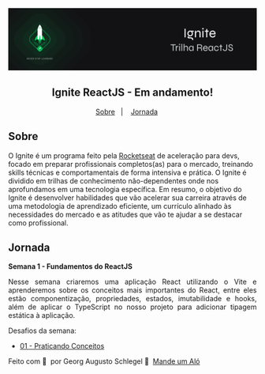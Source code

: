 <img alt="Ignite ReactJS" src="public/ignite-react.png" />
<h2 align="center">
  Ignite ReactJS - Em andamento!
</h2>

<p align="center">
  <a href="#Sobre">Sobre</a>&nbsp;&nbsp;&nbsp;|&nbsp;&nbsp;&nbsp;
  <a href="#Jornada">Jornada</a>&nbsp;&nbsp;&nbsp;&nbsp;&nbsp;&nbsp;
</p>

## Sobre
O Ignite é um programa feito pela [Rocketseat](https://rocketseat.com.br) de aceleração para devs, focado em preparar profissionais completos(as) para o mercado, treinando skills técnicas e comportamentais de forma intensiva e prática. O Ignite é dividido em trilhas de conhecimento não-dependentes onde nos aprofundamos em uma tecnologia específica. Em resumo, o objetivo do Ignite é desenvolver habilidades que vão acelerar sua carreira através de uma metodologia de aprendizado eficiente, um currículo alinhado às necessidades do mercado e as atitudes que vão te ajudar a se destacar como profissional.

## Jornada

**Semana 1 - Fundamentos do ReactJS**
<p align="justify">
  Nesse semana criaremos uma aplicação React utilizando o Vite e aprenderemos sobre os conceitos mais importantes do React, entre eles estão componentização, propriedades, estados, imutabilidade e hooks, além de aplicar o TypeScript no nosso projeto para adicionar tipagem estática à aplicação.
</p>
Desafios da semana:

- [01 - Praticando Conceitos](https://github.com/georgaugusto/ignite-react-js)

Feito com 💜 &nbsp;por Georg Augusto Schlegel 👋 &nbsp;[Mande um Aló](https://www.linkedin.com/in/georgaugusto/)
